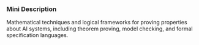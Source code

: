 ### Mini Description

Mathematical techniques and logical frameworks for proving properties about AI systems, including theorem proving, model checking, and formal specification languages.
